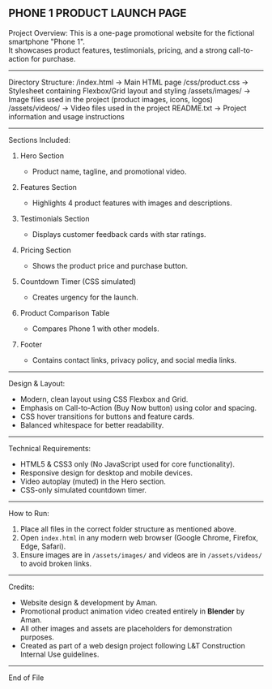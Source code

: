 
PHONE 1 PRODUCT LAUNCH PAGE
---

Project Overview:
This is a one-page promotional website for the fictional smartphone "Phone 1".  
It showcases product features, testimonials, pricing, and a strong call-to-action for purchase.

------------------------------------------------------------------------------------------------------------------------
Directory Structure:
/index.html          -> Main HTML page
/css/product.css     -> Stylesheet containing Flexbox/Grid layout and styling
/assets/images/      -> Image files used in the project (product images, icons, logos)
/assets/videos/      -> Video files used in the project
README.txt           -> Project information and usage instructions

------------------------------------------------------------------------------------------------------------------------
Sections Included:
1. Hero Section  
   - Product name, tagline, and promotional video.

2. Features Section  
   - Highlights 4 product features with images and descriptions.

3. Testimonials Section  
   - Displays customer feedback cards with star ratings.

4. Pricing Section  
   - Shows the product price and purchase button.

5. Countdown Timer (CSS simulated)  
   - Creates urgency for the launch.

6. Product Comparison Table  
   - Compares Phone 1 with other models.

7. Footer  
   - Contains contact links, privacy policy, and social media links.

------------------------------------------------------------------------------------------------------------------------
Design & Layout:
- Modern, clean layout using CSS Flexbox and Grid.
- Emphasis on Call-to-Action (Buy Now button) using color and spacing.
- CSS hover transitions for buttons and feature cards.
- Balanced whitespace for better readability.

------------------------------------------------------------------------------------------------------------------------
Technical Requirements:
- HTML5 & CSS3 only (No JavaScript used for core functionality).
- Responsive design for desktop and mobile devices.
- Video autoplay (muted) in the Hero section.
- CSS-only simulated countdown timer.

------------------------------------------------------------------------------------------------------------------------
How to Run:
1. Place all files in the correct folder structure as mentioned above.
2. Open `index.html` in any modern web browser (Google Chrome, Firefox, Edge, Safari).
3. Ensure images are in `/assets/images/` and videos are in `/assets/videos/` to avoid broken links.

------------------------------------------------------------------------------------------------------------------------
Credits:
- Website design & development by Aman.
- Promotional product animation video created entirely in **Blender** by Aman.
- All other images and assets are placeholders for demonstration purposes.
- Created as part of a web design project following L&T Construction Internal Use guidelines.
---
End of File

